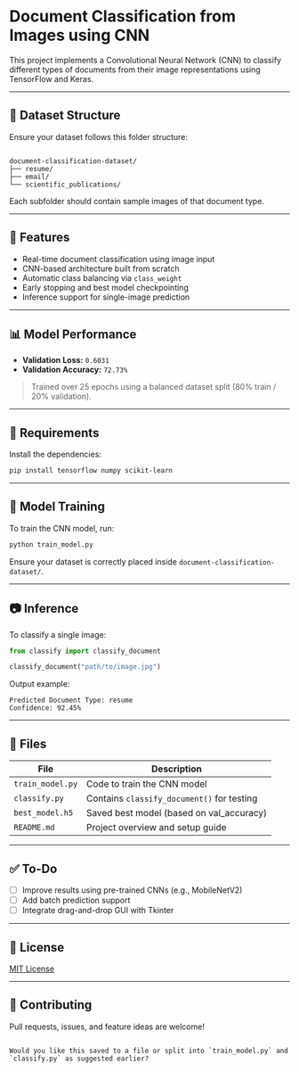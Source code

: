 # Document Classification from Images using CNN

This project implements a Convolutional Neural Network (CNN) to classify different types of documents from their image representations using TensorFlow and Keras.

---

## 📁 Dataset Structure

Ensure your dataset follows this folder structure:

```

document-classification-dataset/
├── resume/
├── email/
└── scientific_publications/

````

Each subfolder should contain sample images of that document type.

---

## 🚀 Features

- Real-time document classification using image input
- CNN-based architecture built from scratch
- Automatic class balancing via `class_weight`
- Early stopping and best model checkpointing
- Inference support for single-image prediction

---

## 📊 Model Performance

- **Validation Loss:** `0.6031`
- **Validation Accuracy:** `72.73%`

> Trained over 25 epochs using a balanced dataset split (80% train / 20% validation).

---

## 🧪 Requirements

Install the dependencies:

```bash
pip install tensorflow numpy scikit-learn
````

---

## 🧠 Model Training

To train the CNN model, run:

```bash
python train_model.py
```

Ensure your dataset is correctly placed inside `document-classification-dataset/`.

---

## 📷 Inference

To classify a single image:

```python
from classify import classify_document

classify_document("path/to/image.jpg")
```

Output example:

```
Predicted Document Type: resume
Confidence: 92.45%
```

---

## 📂 Files

| File             | Description                                |
| ---------------- | ------------------------------------------ |
| `train_model.py` | Code to train the CNN model                |
| `classify.py`    | Contains `classify_document()` for testing |
| `best_model.h5`  | Saved best model (based on val\_accuracy)  |
| `README.md`      | Project overview and setup guide           |

---

## ✅ To-Do

* [ ] Improve results using pre-trained CNNs (e.g., MobileNetV2)
* [ ] Add batch prediction support
* [ ] Integrate drag-and-drop GUI with Tkinter

---

## 📜 License
[MIT License](LICENSE)

---

## 🤝 Contributing

Pull requests, issues, and feature ideas are welcome!

```

Would you like this saved to a file or split into `train_model.py` and `classify.py` as suggested earlier?
```
